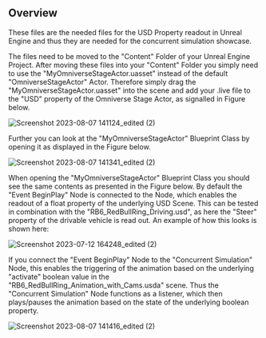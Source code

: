 <h2>Overview</h2>

These files are the needed files for the USD Property readout in Unreal Engine and thus they are needed for the concurrent simulation showcase.

The files need to be moved to the "Content" Folder of your Unreal Engine Project. After moving these files into your "Content" Folder you simply need to use the "MyOmniverseStageActor.uasset" instead of the default "OmniverseStageActor" Actor. Therefore simply drag the "MyOmniverseStageActor.uasset" into the scene and add your .live file to the "USD" property of the Omniverse Stage Actor, as signalled in Figure below.

![Screenshot 2023-08-07 141124_edited (2)](https://github.com/itsthestranger/omni-virtual-f1-prototype/assets/11008552/2829d463-b123-4e15-a9b2-59a9a63ca70d)


Further you can look at the "MyOmniverseStageActor" Blueprint Class by opening it as displayed in the Figure below.

![Screenshot 2023-08-07 141341_edited (2)](https://github.com/itsthestranger/omni-virtual-f1-prototype/assets/11008552/3c002c86-0991-4763-bb88-dce167803f48)


When opening the "MyOmniverseStageActor" Blueprint Class you should see the same contents as presented in the Figure below. By default the "Event BeginPlay" Node is connected to the Node, which enables the readout of a float property of the underlying USD Scene. This can be tested in combination with the "RB6_RedBullRing_Driving.usd", as here the "Steer" property of the drivable vehicle is read out. An example of how this looks is shown here:

![Screenshot 2023-07-12 164248_edited (2)](https://github.com/itsthestranger/omni-virtual-f1-prototype/assets/11008552/f031b720-1ae6-404a-9be1-23a6d8f56910)


If you connect the "Event BeginPlay" Node to the "Concurrent Simulation" Node, this enables the triggering of the animation based on the underlying "activate" boolean value in the "RB6_RedBullRing_Animation_with_Cams.usda" scene. Thus the "Concurrent Simulation" Node functions as a listener, which then plays/pauses the animation based on the state of the underlying boolean property.

![Screenshot 2023-08-07 141416_edited (2)](https://github.com/itsthestranger/omni-virtual-f1-prototype/assets/11008552/f376132a-f631-4a59-bb51-326b3fbe6209)
